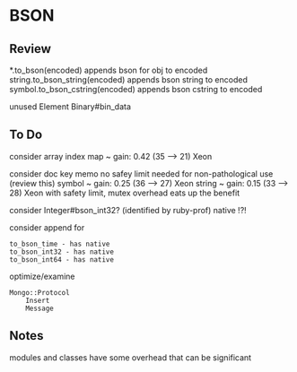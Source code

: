 BSON
====

Review
------
*.to_bson(encoded) appends bson for obj to encoded
string.to_bson_string(encoded) appends bson string to encoded
symbol.to_bson_cstring(encoded) appends bson cstring to encoded

unused
    Element
    Binary#bin_data

To Do
-----

consider array index map ~ gain: 0.42 (35 --> 21) Xeon

consider doc key memo
    no safey limit needed for non-pathological use (review this)
        symbol ~ gain: 0.25 (36 --> 27) Xeon
        string ~ gain: 0.15 (33 --> 28) Xeon
    with safety limit, mutex overhead eats up the benefit

consider Integer#bson_int32? (identified by ruby-prof)
    native !?!

consider append for

    to_bson_time - has native
    to_bson_int32 - has native
    to_bson_int64 - has native

optimize/examine

    Mongo::Protocol
        Insert
        Message

Notes
-----

modules and classes have some overhead that can be significant

